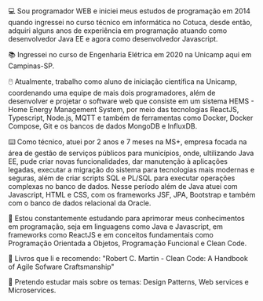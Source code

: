 :computer: Sou programador WEB e iniciei meus estudos de programação em 2014 quando ingressei no curso técnico em informática no Cotuca, desde então, adquiri alguns anos de experiência em programação atuando como desenvolvedor Java EE e agora como desenvolvedor Javascript. 

:books: Ingressei no curso de Engenharia Elétrica em 2020 na Unicamp aqui em Campinas-SP.

:computer_mouse: Atualmente, trabalho como aluno de iniciação científica na Unicamp, coordenando uma equipe de mais dois programadores, além de desenvolver e projetar o software web que consiste em um sistema HEMS - Home Energy Management System, por meio das tecnologias ReactJS, Typescript, Node.js, MQTT e também de ferramentas como Docker, Docker Compose, Git e os bancos de dados MongoDB e InfluxDB.

:keyboard: Como técnico, atuei por 2 anos e 7 meses na MS+, empresa focada na área de gestão de serviços públicos para municípios, onde, ultilizando Java EE, pude criar novas funcionalidades, dar manutenção à aplicações legadas, executar a migração do sistema para tecnologias mais modernas e seguras, além de criar scripts SQL e PL/SQL para executar operações complexas no banco de dados. Nesse período além de Java atuei com Javascript, HTML e CSS, com os frameworks JSF, JPA, Bootstrap e também com o banco de dados relacional da Oracle.

🌱 Estou constantemente estudando para aprimorar meus conhecimentos em programação, seja em linguagens como Java e Javascript, em frameworks como ReactJS e em conceitos fundamentais como Programação Orientada a Objetos, Programação Funcional e Clean Code. 

:open_book: Livros que li e recomendo: "Robert C. Martin - Clean Code: A Handbook of Agile Sofware Craftsmanship"

:bookmark: Pretendo estudar mais sobre os temas: Design Patterns, Web services e Microservices.


<!--
**matheus-fernandes/matheus-fernandes** is a ✨ _special_ ✨ repository because its `README.md` (this file) appears on your GitHub profile.

Here are some ideas to get you started:

- 🔭 I’m currently working on ...
- 🌱 I’m currently learning ...
- 👯 I’m looking to collaborate on ...
- 🤔 I’m looking for help with ...
- 💬 Ask me about ...
- 📫 How to reach me: ...
- 😄 Pronouns: ...
- ⚡ Fun fact: ...
-->
